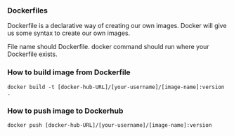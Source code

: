 ### Dockerfiles

Dockerfile is a declarative way of creating our own images. Docker will give us some syntax to create our own images.

File name should Dockerfile. docker command should run where your Dockerfile exists.

### How to build image from Dockerfile

```
docker build -t [docker-hub-URL]/[your-username]/[image-name]:version .
```

### How to push image to Dockerhub

```
docker push [docker-hub-URL]/[your-username]/[image-name]:version
```